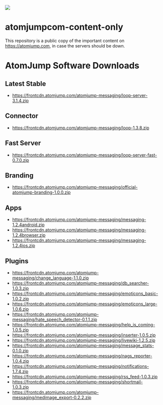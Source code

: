 <img src="https://atomjump.com/images/logo80.png">

# atomjumpcom-content-only
This repository is a public copy of the important content on https://atomjump.com, 
in case the servers should be down.


# AtomJump Software Downloads


## Latest Stable

* https://frontcdn.atomjump.com/atomjump-messaging/loop-server-3.1.4.zip

## Connector

* https://frontcdn.atomjump.com/atomjump-messaging/loop-1.3.8.zip

## Fast Server

* https://frontcdn.atomjump.com/atomjump-messaging/loop-server-fast-0.7.0.zip

## Branding

* https://frontcdn.atomjump.com/atomjump-messaging/official-atomjump-branding-1.0.0.zip

## Apps

* https://frontcdn.atomjump.com/atomjump-messaging/messaging-1.2.4android.zip
* https://frontcdn.atomjump.com/atomjump-messaging/messaging-1.2.4browser.zip
* https://frontcdn.atomjump.com/atomjump-messaging/messaging-1.2.4ios.zip


## Plugins

* https://frontcdn.atomjump.com/atomjump-messaging/change_language-1.1.0.zip
* https://frontcdn.atomjump.com/atomjump-messaging/db_searcher-1.0.3.zip
* https://frontcdn.atomjump.com/atomjump-messaging/emoticons_basic-1.0.2.zip
* https://frontcdn.atomjump.com/atomjump-messaging/emoticons_large-1.0.6.zip
* https://frontcdn.atomjump.com/atomjump-messaging/hate_speech_detector-0.1.1.zip
* https://frontcdn.atomjump.com/atomjump-messaging/help_is_coming-1.0.5.zip
* https://frontcdn.atomjump.com/atomjump-messaging/inserter-1.0.5.zip
* https://frontcdn.atomjump.com/atomjump-messaging/livewiki-1.2.5.zip
* https://frontcdn.atomjump.com/atomjump-messaging/message_stats-0.1.0.zip
* https://frontcdn.atomjump.com/atomjump-messaging/nags_reporter-1.0.4.zip
* https://frontcdn.atomjump.com/atomjump-messaging/notifications-1.7.4.zip
* https://frontcdn.atomjump.com/atomjump-messaging/rss_feed-1.0.3.zip
* https://frontcdn.atomjump.com/atomjump-messaging/shortmail-1.0.3.zip
* https://frontcdn.atomjump.com/atomjump-messaging/medimage_export-0.2.2.zip